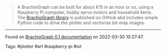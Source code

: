> A BrachioGraph can be built for about €15 in an hour or so, using a Raspberry Pi computer, hobby servo motors and household items. The [BrachioGraph library](https://github.com/evildmp/brachiograph) is published on GitHub abd includes simple Python code to drive the plotter and vectorise bit-map images.

---
Found on [BrachioGraph 0.1 documentation](https://www.brachiograph.art/index.html) on 2022-03-30 10:27:47.

Tags: #plotter #art #raspberry-pi #iot 